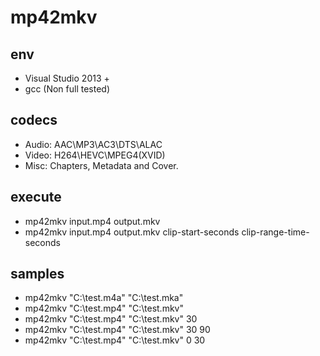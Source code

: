 # mp42mkv

## env
 - Visual Studio 2013 +
 - gcc (Non full tested)

## codecs
 - Audio: AAC\MP3\AC3\DTS\ALAC
 - Video: H264\HEVC\MPEG4(XVID)
 - Misc: Chapters, Metadata and Cover.

## execute
 - mp42mkv input.mp4 output.mkv
 - mp42mkv input.mp4 output.mkv clip-start-seconds clip-range-time-seconds

## samples
 - mp42mkv "C:\test.m4a" "C:\test.mka"
 - mp42mkv "C:\test.mp4" "C:\test.mkv"
 - mp42mkv "C:\test.mp4" "C:\test.mkv" 30
 - mp42mkv "C:\test.mp4" "C:\test.mkv" 30 90
 - mp42mkv "C:\test.mp4" "C:\test.mkv" 0 30